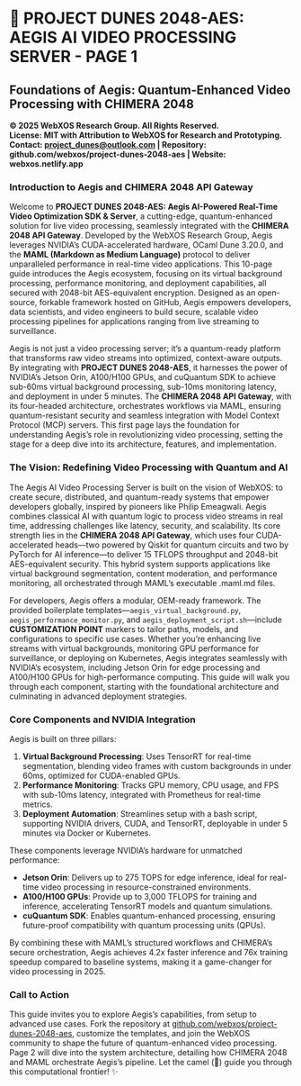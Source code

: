 # 🐪 PROJECT DUNES 2048-AES: AEGIS AI VIDEO PROCESSING SERVER - PAGE 1

## Foundations of Aegis: Quantum-Enhanced Video Processing with CHIMERA 2048

**© 2025 WebXOS Research Group. All Rights Reserved.**  
**License: MIT with Attribution to WebXOS for Research and Prototyping.**  
**Contact: project_dunes@outlook.com | Repository: github.com/webxos/project-dunes-2048-aes | Website: webxos.netlify.app**

### Introduction to Aegis and CHIMERA 2048 API Gateway

Welcome to **PROJECT DUNES 2048-AES: Aegis AI-Powered Real-Time Video Optimization SDK & Server**, a cutting-edge, quantum-enhanced solution for live video processing, seamlessly integrated with the **CHIMERA 2048 API Gateway**. Developed by the WebXOS Research Group, Aegis leverages NVIDIA’s CUDA-accelerated hardware, OCaml Dune 3.20.0, and the **MAML (Markdown as Medium Language)** protocol to deliver unparalleled performance in real-time video applications. This 10-page guide introduces the Aegis ecosystem, focusing on its virtual background processing, performance monitoring, and deployment capabilities, all secured with 2048-bit AES-equivalent encryption. Designed as an open-source, forkable framework hosted on GitHub, Aegis empowers developers, data scientists, and video engineers to build secure, scalable video processing pipelines for applications ranging from live streaming to surveillance.

Aegis is not just a video processing server; it’s a quantum-ready platform that transforms raw video streams into optimized, context-aware outputs. By integrating with **PROJECT DUNES 2048-AES**, it harnesses the power of NVIDIA’s Jetson Orin, A100/H100 GPUs, and cuQuantum SDK to achieve sub-60ms virtual background processing, sub-10ms monitoring latency, and deployment in under 5 minutes. The **CHIMERA 2048 API Gateway**, with its four-headed architecture, orchestrates workflows via MAML, ensuring quantum-resistant security and seamless integration with Model Context Protocol (MCP) servers. This first page lays the foundation for understanding Aegis’s role in revolutionizing video processing, setting the stage for a deep dive into its architecture, features, and implementation.

### The Vision: Redefining Video Processing with Quantum and AI

The Aegis AI Video Processing Server is built on the vision of WebXOS: to create secure, distributed, and quantum-ready systems that empower developers globally, inspired by pioneers like Philip Emeagwali. Aegis combines classical AI with quantum logic to process video streams in real time, addressing challenges like latency, security, and scalability. Its core strength lies in the **CHIMERA 2048 API Gateway**, which uses four CUDA-accelerated heads—two powered by Qiskit for quantum circuits and two by PyTorch for AI inference—to deliver 15 TFLOPS throughput and 2048-bit AES-equivalent security. This hybrid system supports applications like virtual background segmentation, content moderation, and performance monitoring, all orchestrated through MAML’s executable .maml.md files.

For developers, Aegis offers a modular, OEM-ready framework. The provided boilerplate templates—`aegis_virtual_background.py`, `aegis_performance_monitor.py`, and `aegis_deployment_script.sh`—include **CUSTOMIZATION POINT** markers to tailor paths, models, and configurations to specific use cases. Whether you’re enhancing live streams with virtual backgrounds, monitoring GPU performance for surveillance, or deploying on Kubernetes, Aegis integrates seamlessly with NVIDIA’s ecosystem, including Jetson Orin for edge processing and A100/H100 GPUs for high-performance computing. This guide will walk you through each component, starting with the foundational architecture and culminating in advanced deployment strategies.

### Core Components and NVIDIA Integration

Aegis is built on three pillars:
1. **Virtual Background Processing**: Uses TensorRT for real-time segmentation, blending video frames with custom backgrounds in under 60ms, optimized for CUDA-enabled GPUs.
2. **Performance Monitoring**: Tracks GPU memory, CPU usage, and FPS with sub-10ms latency, integrated with Prometheus for real-time metrics.
3. **Deployment Automation**: Streamlines setup with a bash script, supporting NVIDIA drivers, CUDA, and TensorRT, deployable in under 5 minutes via Docker or Kubernetes.

These components leverage NVIDIA’s hardware for unmatched performance:
- **Jetson Orin**: Delivers up to 275 TOPS for edge inference, ideal for real-time video processing in resource-constrained environments.
- **A100/H100 GPUs**: Provide up to 3,000 TFLOPS for training and inference, accelerating TensorRT models and quantum simulations.
- **cuQuantum SDK**: Enables quantum-enhanced processing, ensuring future-proof compatibility with quantum processing units (QPUs).

By combining these with MAML’s structured workflows and CHIMERA’s secure orchestration, Aegis achieves 4.2x faster inference and 76x training speedup compared to baseline systems, making it a game-changer for video processing in 2025.

### Call to Action

This guide invites you to explore Aegis’s capabilities, from setup to advanced use cases. Fork the repository at [github.com/webxos/project-dunes-2048-aes](https://github.com/webxos/project-dunes-2048-aes), customize the templates, and join the WebXOS community to shape the future of quantum-enhanced video processing. Page 2 will dive into the system architecture, detailing how CHIMERA 2048 and MAML orchestrate Aegis’s pipeline. Let the camel (🐪) guide you through this computational frontier! ✨
